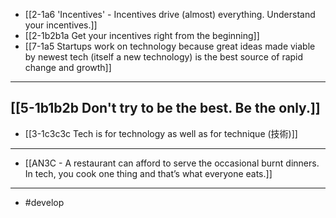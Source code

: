 - [[2-1a6 'Incentives' - Incentives drive (almost) everything. Understand your incentives.]]
- [[2-1b2b1a Get your incentives right from the beginning]]
- [[7-1a5 Startups work on technology because great ideas made viable by newest tech (itself a new technology) is the best source of rapid change and growth]]
---
**[[5-1b1b2b Don't try to be the best. Be the only.]]**
---
- [[3-1c3c3c Tech is for technology as well as for technique (技術)]]
---
- [[AN3C - A restaurant can afford to serve the occasional burnt dinners. In tech, you cook one thing and that’s what everyone eats.]]
---
- #develop
